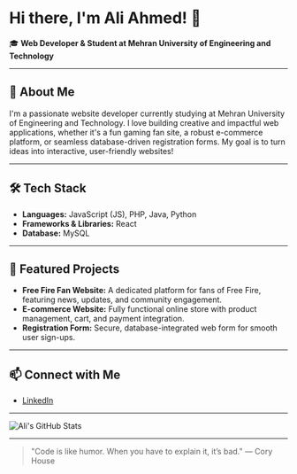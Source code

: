 # Hi there, I'm Ali Ahmed! 👋

🎓 **Web Developer & Student at Mehran University of Engineering and Technology**

---

## 🚀 About Me

I'm a passionate website developer currently studying at Mehran University of Engineering and Technology. I love building creative and impactful web applications, whether it's a fun gaming fan site, a robust e-commerce platform, or seamless database-driven registration forms. My goal is to turn ideas into interactive, user-friendly websites!

---

## 🛠️ Tech Stack

- **Languages:** JavaScript (JS), PHP, Java, Python
- **Frameworks & Libraries:** React
- **Database:** MySQL

---

## 🌟 Featured Projects

- **Free Fire Fan Website:** A dedicated platform for fans of Free Fire, featuring news, updates, and community engagement.
- **E-commerce Website:** Fully functional online store with product management, cart, and payment integration.
- **Registration Form:** Secure, database-integrated web form for smooth user sign-ups.

---

## 📫 Connect with Me

- [LinkedIn](https://www.linkedin.com/in/ali-ahmed-3380842a6/)

---

![Ali's GitHub Stats](https://github-readme-stats.vercel.app/api?username=ali09267&show_icons=true&theme=tokyonight)

---

> "Code is like humor. When you have to explain it, it’s bad." — Cory House

